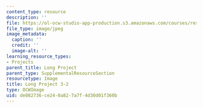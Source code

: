 ```yaml
---
content_type: resource
description: ''
file: https://ol-ocw-studio-app-production.s3.amazonaws.com/courses/res-3-002-collaborative-design-and-creative-expression-with-arduino-microcontrollers-january-iap-2017/de082736ce240a827a7f4d30d01f360b_LP3-2.jpg
file_type: image/jpeg
image_metadata:
  caption: ''
  credit: ''
  image-alt: ''
learning_resource_types:
- Projects
parent_title: Long Project
parent_type: SupplementalResourceSection
resourcetype: Image
title: Long Project 3-2
type: OCWImage
uid: de082736-ce24-0a82-7a7f-4d30d01f360b
---
```


